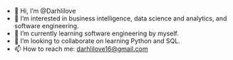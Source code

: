 - 👋 Hi, I’m @Darhlilove
- 👀 I’m interested in business intelligence, data science and analytics, and software engineering.
- 🌱 I’m currently learning software engineering by myself.
- 💞️ I’m looking to collaborate on learning Python and SQL.
- 📫 How to reach me: darhlilove16@gmail.com

<!---
Darhlilove/Darhlilove is a ✨ special ✨ repository because its `README.md` (this file) appears on your GitHub profile.
You can click the Preview link to take a look at your changes.
--->

